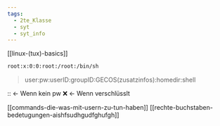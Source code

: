 ```yaml
---
tags:
  - 2te_Klasse
  - syt
  - syt_info
---
```

[[linux-(tux)-basics]]
```sh
root:x:0:0:root:/root:/bin/sh
```

>user:pw:userID:groupID:GECOS(zusatzinfos):homedir:shell

:: ← Wenn kein pw
:x: ← Wenn verschlüsslt 

[[commands-die-was-mit-usern-zu-tun-haben]]
[[rechte-buchstaben-bedetugungen-aishfsudhgudfghufgh]]